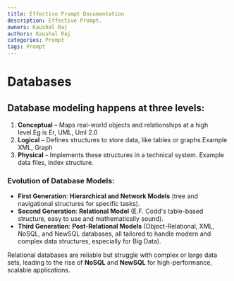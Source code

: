 ```yaml
---
title: Effective Prompt Documentation
description: Effective Prompt.
owners: Kaushal Raj
authors: Kaushal Raj
categories: Prompt
tags: Prompt
---
```


# Databases

## Database modeling happens at three levels:

1. **Conceptual** – Maps real-world objects and relationships at a high level.Eg is Er, UML, Uml 2.0
2. **Logical** – Defines structures to store data, like tables or graphs.Example XML, Graph
3. **Physical** – Implements these structures in a technical system. Example data files, index structure.

### Evolution of Database Models:

- **First Generation**: **Hierarchical and Network Models** (tree and navigational structures for specific tasks).
- **Second Generation**: **Relational Model** (E.F. Codd's table-based structure, easy to use and mathematically sound).
- **Third Generation**: **Post-Relational Models** (Object-Relational, XML, NoSQL, and NewSQL databases, all tailored to handle modern and complex data structures, especially for Big Data).

Relational databases are reliable but struggle with complex or large data sets, leading to the rise of **NoSQL** and **NewSQL** for high-performance, scalable applications.
